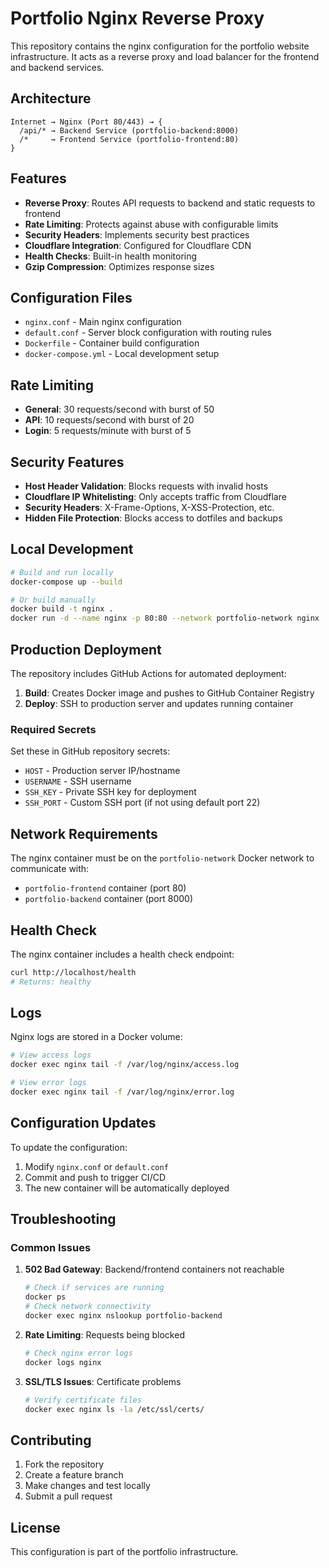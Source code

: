 # Portfolio Nginx Reverse Proxy

This repository contains the nginx configuration for the portfolio website infrastructure. It acts as a reverse proxy and load balancer for the frontend and backend services.

## Architecture

```
Internet → Nginx (Port 80/443) → {
  /api/* → Backend Service (portfolio-backend:8000)
  /*     → Frontend Service (portfolio-frontend:80)
}
```

## Features

- **Reverse Proxy**: Routes API requests to backend and static requests to frontend
- **Rate Limiting**: Protects against abuse with configurable limits
- **Security Headers**: Implements security best practices
- **Cloudflare Integration**: Configured for Cloudflare CDN
- **Health Checks**: Built-in health monitoring
- **Gzip Compression**: Optimizes response sizes

## Configuration Files

- `nginx.conf` - Main nginx configuration
- `default.conf` - Server block configuration with routing rules
- `Dockerfile` - Container build configuration
- `docker-compose.yml` - Local development setup

## Rate Limiting

- **General**: 30 requests/second with burst of 50
- **API**: 10 requests/second with burst of 20  
- **Login**: 5 requests/minute with burst of 5

## Security Features

- **Host Header Validation**: Blocks requests with invalid hosts
- **Cloudflare IP Whitelisting**: Only accepts traffic from Cloudflare
- **Security Headers**: X-Frame-Options, X-XSS-Protection, etc.
- **Hidden File Protection**: Blocks access to dotfiles and backups

## Local Development

```bash
# Build and run locally
docker-compose up --build

# Or build manually
docker build -t nginx .
docker run -d --name nginx -p 80:80 --network portfolio-network nginx
```

## Production Deployment

The repository includes GitHub Actions for automated deployment:

1. **Build**: Creates Docker image and pushes to GitHub Container Registry
2. **Deploy**: SSH to production server and updates running container

### Required Secrets

Set these in GitHub repository secrets:

- `HOST` - Production server IP/hostname
- `USERNAME` - SSH username
- `SSH_KEY` - Private SSH key for deployment
- `SSH_PORT` - Custom SSH port (if not using default port 22)

## Network Requirements

The nginx container must be on the `portfolio-network` Docker network to communicate with:

- `portfolio-frontend` container (port 80)
- `portfolio-backend` container (port 8000)

## Health Check

The nginx container includes a health check endpoint:

```bash
curl http://localhost/health
# Returns: healthy
```

## Logs

Nginx logs are stored in a Docker volume:

```bash
# View access logs
docker exec nginx tail -f /var/log/nginx/access.log

# View error logs  
docker exec nginx tail -f /var/log/nginx/error.log
```

## Configuration Updates

To update the configuration:

1. Modify `nginx.conf` or `default.conf`
2. Commit and push to trigger CI/CD
3. The new container will be automatically deployed

## Troubleshooting

### Common Issues

1. **502 Bad Gateway**: Backend/frontend containers not reachable
   ```bash
   # Check if services are running
   docker ps
   # Check network connectivity
   docker exec nginx nslookup portfolio-backend
   ```

2. **Rate Limiting**: Requests being blocked
   ```bash
   # Check nginx error logs
   docker logs nginx
   ```

3. **SSL/TLS Issues**: Certificate problems
   ```bash
   # Verify certificate files
   docker exec nginx ls -la /etc/ssl/certs/
   ```

## Contributing

1. Fork the repository
2. Create a feature branch
3. Make changes and test locally
4. Submit a pull request

## License

This configuration is part of the portfolio infrastructure. 